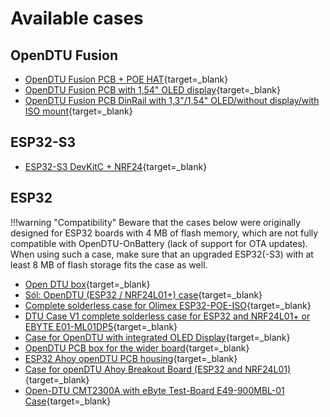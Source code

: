 # Available cases

## OpenDTU Fusion

* [OpenDTU Fusion PCB + POE HAT](https://www.thingiverse.com/thing:6371201){target=_blank}
* [OpenDTU Fusion PCB with 1,54" OLED display](https://www.printables.com/de/model/700045-case-for-opendtu-fusion-pcb-with-154-oled-display){target=_blank}
* [OpenDTU Fusion PCB DinRail with 1,3"/1,54" OLED/without display/with ISO mount](https://www.thingiverse.com/thing:6839520){target=_blank}

## ESP32-S3

* [ESP32-S3 DevKitC + NRF24](https://www.thingiverse.com/thing:6734089){target=_blank}

## ESP32

!!!warning "Compatibility"
    Beware that the cases below were originally designed for ESP32 boards with
    4 MB of flash memory, which are not fully compatible with OpenDTU-OnBattery
    (lack of support for OTA updates). When using such a case, make sure that
    an upgraded ESP32(-S3) with at least 8 MB of flash storage fits the case as
    well.

* [Open DTU box](https://www.thingiverse.com/thing:5435911){target=_blank}
* [Sól: OpenDTU (ESP32 / NRF24L01+) case](https://www.printables.com/model/293003-sol-opendtu-esp32-nrf24l01-case){target=_blank}
* [Complete solderless case for Olimex ESP32-POE-ISO](https://www.thingiverse.com/thing:5661780){target=_blank}
* [DTU Case V1 complete solderless case for ESP32 and NRF24L01+ or EBYTE E01-ML01DP5](https://www.thingiverse.com/thing:5632374){target=_blank}
* [Case for OpenDTU with integrated OLED Display](https://www.thingiverse.com/thing:5852233){target=_blank}
* [OpenDTU PCB box for the wider board](https://www.printables.com/model/377994-opendtu-pcb-box-for-the-wider-board){target=_blank}
* [ESP32 Ahoy openDTU PCB housing](https://www.printables.com/model/376840-esp32-ahoy-opendtu-pcb-housing){target=_blank}
* [Case for openDTU Ahoy Breakout Board (ESP32 and NRF24L01)](https://www.printables.com/model/421083-case-for-opendtu-ahoy-breakout-board-esp32-and-nrf){target=_blank}
* [Open-DTU CMT2300A with eByte Test-Board E49-900MBL-01 Case](https://makerworld.com/en/models/144736){target=_blank}
